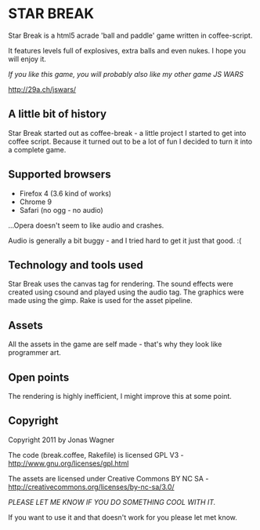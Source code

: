 STAR BREAK
==========

Star Break is a html5 acrade 'ball and paddle' game written in coffee-script.

It features  levels full of explosives, extra balls and even nukes. 
I hope you will enjoy it.

*If you like this game, you will probably also like my other game JS WARS*


<http://29a.ch/jswars/>

A little bit of history
-----------------------
Star Break started out as coffee-break - a little project
I started to get into coffee script. Because it turned out
to be a lot of fun I decided to turn it into a complete game.

Supported browsers
------------------
 * Firefox 4 (3.6 kind of works)
 * Chrome 9
 * Safari (no ogg - no audio)

...Opera doesn't seem to like audio and crashes.

Audio is generally a bit buggy - and I tried hard to get it just that
good. :(

Technology and tools used
-------------------------
Star Break uses the canvas tag for rendering. The sound effects
were created using csound and played using the audio tag.
The graphics were made using the gimp.
Rake is used for the asset pipeline.

Assets
------
All the assets in the game are self made - that's why they look like
programmer art.

Open points
-----------
The rendering is highly inefficient, I might improve this at some point.

Copyright
-------
Copyright 2011 by Jonas Wagner

The code (break.coffee, Rakefile) is licensed GPL V3 - <http://www.gnu.org/licenses/gpl.html>

The assets are licensed under Creative Commons BY NC SA - <http://creativecommons.org/licenses/by-nc-sa/3.0/>

*PLEASE LET ME KNOW IF YOU DO SOMETHING COOL WITH IT.*

If you want to use it and that doesn't work for you please let met know.

